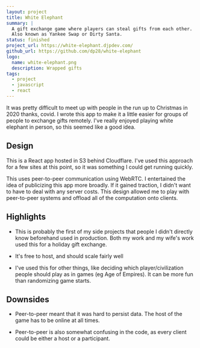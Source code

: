 ```yaml
---
layout: project
title: White Elephant
summary: |
  A gift exchange game where players can steal gifts from each other.
  Also known as Yankee Swap or Dirty Santa.
status: finished
project_url: https://white-elephant.djpdev.com/
github_url: https://github.com/dp28/white-elephant
logo:
  name: white-elephant.png
  description: Wrapped gifts
tags:
  - project
  - javascript
  - react
---
```


It was pretty difficult to meet up with people in the run up to Christmas in
2020 <span class="comment">thanks, covid</span>. I wrote this app to make it a
little easier for groups of people to exchange gifts remotely. I've really
enjoyed playing white elephant in person, so this seemed like a good idea.

## Design

This is a React app hosted in S3 behind Cloudflare. I've used this approach for
a few sites at this point, so it was something I could get running quickly.

This uses peer-to-peer communication using WebRTC. I entertained the idea of
publicizing this app more broadly. If it gained traction, I didn't want to have
to deal with any server costs. This design allowed me to play with peer-to-peer
systems and offload all of the computation onto clients.

## Highlights

- This is probably the first of my side projects that people I didn't directly
  know beforehand used in production. Both my work and my wife's work used this
  for a holiday gift exchange.

- It's free to host, and should scale fairly well

- I've used this for other things, like deciding which player/civilization
  people should play as in games (eg Age of Empires). It can be more fun than
  randomizing game starts.

## Downsides

- Peer-to-peer meant that it was hard to persist data. The host of the game has
  to be online at all times.

- Peer-to-peer is also somewhat confusing in the code, as every client could be
  either a host or a participant.
